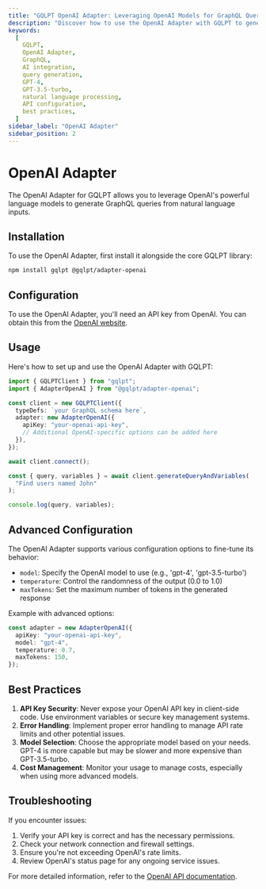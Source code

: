 ```yaml
---
title: "GQLPT OpenAI Adapter: Leveraging OpenAI Models for GraphQL Query Generation"
description: "Discover how to use the OpenAI Adapter with GQLPT to generate GraphQL queries using OpenAI's powerful language models. This guide covers installation, configuration, usage, advanced options, best practices, and troubleshooting tips."
keywords:
  [
    GQLPT,
    OpenAI Adapter,
    GraphQL,
    AI integration,
    query generation,
    GPT-4,
    GPT-3.5-turbo,
    natural language processing,
    API configuration,
    best practices,
  ]
sidebar_label: "OpenAI Adapter"
sidebar_position: 2
---
```


# OpenAI Adapter

The OpenAI Adapter for GQLPT allows you to leverage OpenAI's powerful language models to generate GraphQL queries from natural language inputs.

## Installation

To use the OpenAI Adapter, first install it alongside the core GQLPT library:

```bash
npm install gqlpt @gqlpt/adapter-openai
```

## Configuration

To use the OpenAI Adapter, you'll need an API key from OpenAI. You can obtain this from the [OpenAI website](https://openai.com/).

## Usage

Here's how to set up and use the OpenAI Adapter with GQLPT:

```typescript
import { GQLPTClient } from "gqlpt";
import { AdapterOpenAI } from "@gqlpt/adapter-openai";

const client = new GQLPTClient({
  typeDefs: `your GraphQL schema here`,
  adapter: new AdapterOpenAI({
    apiKey: "your-openai-api-key",
    // Additional OpenAI-specific options can be added here
  }),
});

await client.connect();

const { query, variables } = await client.generateQueryAndVariables(
  "Find users named John"
);

console.log(query, variables);
```

## Advanced Configuration

The OpenAI Adapter supports various configuration options to fine-tune its behavior:

- `model`: Specify the OpenAI model to use (e.g., 'gpt-4', 'gpt-3.5-turbo')
- `temperature`: Control the randomness of the output (0.0 to 1.0)
- `maxTokens`: Set the maximum number of tokens in the generated response

Example with advanced options:

```typescript
const adapter = new AdapterOpenAI({
  apiKey: "your-openai-api-key",
  model: "gpt-4",
  temperature: 0.7,
  maxTokens: 150,
});
```

## Best Practices

1. **API Key Security**: Never expose your OpenAI API key in client-side code. Use environment variables or secure key management systems.
2. **Error Handling**: Implement proper error handling to manage API rate limits and other potential issues.
3. **Model Selection**: Choose the appropriate model based on your needs. GPT-4 is more capable but may be slower and more expensive than GPT-3.5-turbo.
4. **Cost Management**: Monitor your usage to manage costs, especially when using more advanced models.

## Troubleshooting

If you encounter issues:

1. Verify your API key is correct and has the necessary permissions.
2. Check your network connection and firewall settings.
3. Ensure you're not exceeding OpenAI's rate limits.
4. Review OpenAI's status page for any ongoing service issues.

For more detailed information, refer to the [OpenAI API documentation](https://platform.openai.com/docs/api-reference).
